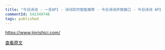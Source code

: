 ```yaml
---
title: "今日诗词 - 一言API - 诗词实时智能推荐 - 今日诗词开放接口 - 今日诗词 API"
commentId: 542349748
tags: published
---
```


https://www.jinrishici.com/
    
[查看原文](https://github.com/lotosbin/lotosbin.github.io/issues/149)
    